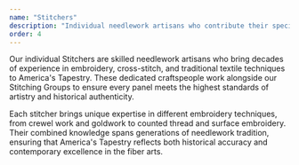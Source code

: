 ```yaml
---
name: "Stitchers"
description: "Individual needlework artisans who contribute their specialized skills to creating America's Tapestry panels."
order: 4
---
```


Our individual Stitchers are skilled needlework artisans who bring decades of experience in embroidery, cross-stitch, and traditional textile techniques to America's Tapestry. These dedicated craftspeople work alongside our Stitching Groups to ensure every panel meets the highest standards of artistry and historical authenticity.

Each stitcher brings unique expertise in different embroidery techniques, from crewel work and goldwork to counted thread and surface embroidery. Their combined knowledge spans generations of needlework tradition, ensuring that America's Tapestry reflects both historical accuracy and contemporary excellence in the fiber arts.